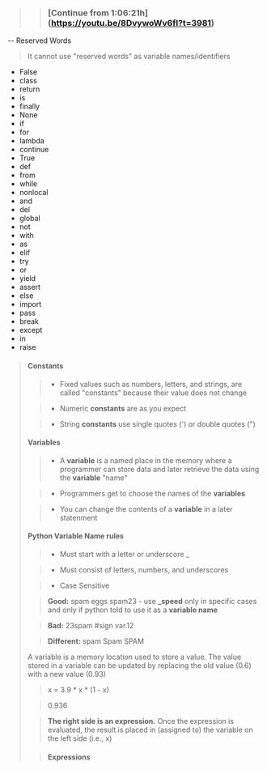 >> ### [Continue from 1:06:21h] (https://youtu.be/8DvywoWv6fI?t=3981)


--  Reserved Words

> It cannot use "reserved words" as variable names/identifiers

* False
* class
* return
* is 
* finally
* None
* if
* for
* lambda
* continue
* True
* def
* from
* while
* nonlocal
* and
* del
* global
* not
* with
* as 
* elif
* try
* or
* yield
* assert
* else
* import
* pass
* break
* except
* in
* raise

> ####  Constants
>> - Fixed values such as numbers, letters, and strings, are called "constants" because their value does not change
>
>> - Numeric **constants** are as you expect
>
>> - String **constants** use single quotes (') or double quotes (")
>
> ####  Variables
>> - A **variable** is a named place in the memory where a programmer can store data and later retrieve the data using the **variable** "name"
>
>> - Programmers get to choose the names of the **variables**
>
>> - You can change the contents of a **variable** in a later statenment
>
> #### Python Variable Name rules
>
>> - Must start with a letter or underscore _
>
>> - Must consist of letters, numbers, and underscores
>
>> - Case Sensitive
>
>> **Good:** spam eggs spam23 - use **_speed** only in specific cases and only if python told to use it as a **variable name**
>
>> **Bad:** 23spam #sign var.12
>
>> **Different:** spam Spam SPAM
>
> A variable is a memory location used to store a value. The value stored in a variable can be updated by replacing the old value (0.6) with a new value (0.93)
>
>> x = 3.9 * x * (1 - x)
>
>> 0.936
>
>> **The right side is an expression.** Once the expression is evaluated, the result is placed in (assigned to) the variable on the left side (i.e., x)
>
>> #### Expressions
>


























